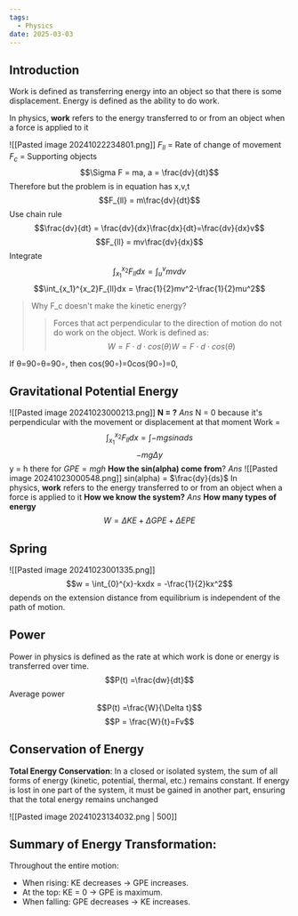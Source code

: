 ```yaml
---
tags:
  - Physics
date: 2025-03-03
---
```

## Introduction 
Work is defined as transferring energy into an object so that there is some displacement. Energy is defined as the ability to do work.

In physics, **work** refers to the energy transferred to or from an object when a force is applied to it

![[Pasted image 20241022234801.png]]
$F_{ll}$ = Rate of change of movement
$F_{c}$ = Supporting objects
$$\Sigma F = ma, a = \frac{dv}{dt}$$
Therefore but the problem is in equation has x,v,t
$$F_{ll} = m\frac{dv}{dt}$$
Use chain rule
$$\frac{dv}{dt} = \frac{dv}{dx}\frac{dx}{dt}=\frac{dv}{dx}v$$
$$F_{ll} = mv\frac{dv}{dx}$$
Integrate
$$\int_{x_1}^{x_2}F_{ll}dx = \int_{u}^{v}mv dv$$
$$\int_{x_1}^{x_2}F_{ll}dx = \frac{1}{2}mv^2-\frac{1}{2}mu^2$$
>Why F_c doesn't make the kinetic energy?
>>Forces that act perpendicular to the direction of motion do not do work on the object. Work is defined as:
    $$W=F⋅d⋅cos⁡(θ)W=F⋅d⋅cos(θ)$$
    
If θ=90∘θ=90∘, then cos⁡(90∘)=0cos(90∘)=0,
## Gravitational Potential Energy
![[Pasted image 20241023000213.png]]
**N = ?**
*Ans* N = 0 because it's perpendicular with the movement or displacement at that moment
Work = 
$$\int_{x_1}^{x_2}F_{ll}dx = \int- mgsin\alpha ds$$
$$-mg\Delta y$$
y = h there for $GPE = mgh$
**How the sin(alpha) come from**?
*Ans*
![[Pasted image 20241023000548.png]]
sin(alpha) = $\frac{dy}{ds}$
In physics, **work** refers to the energy transferred to or from an object when a force is applied to it
**How we know the system?**
*Ans*
**How many types of energy**
$$W = \Delta KE + \Delta GPE + \Delta EPE$$
## Spring
![[Pasted image 20241023001335.png]]
$$w = \int_{0}^{x}-kxdx = -\frac{1}{2}kx^2$$
depends on the extension distance from equilibrium is independent of the path of motion.
## Power
Power in physics is defined as the rate at which work is done or energy is transferred over time.
$$P(t) =\frac{dw}{dt}$$
Average power
$$P(t) =\frac{W}{\Delta t}$$
$$P = \frac{W}{t}=Fv$$
## Conservation of Energy
**Total Energy Conservation**: In a closed or isolated system, the sum of all forms of energy (kinetic, potential, thermal, etc.) remains constant. If energy is lost in one part of the system, it must be gained in another part, ensuring that the total energy remains unchanged

![[Pasted image 20241023134032.png | 500]]

## Summary of Energy Transformation:
Throughout the entire motion:
- When rising: KE decreases → GPE increases.
- At the top: KE = 0 → GPE is maximum.
- When falling: GPE decreases → KE increases.